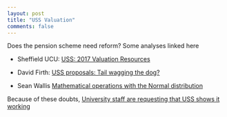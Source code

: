 ```yaml
---
layout: post
title: "USS Valuation"
comments: false
---
```


Does the pension scheme need reform? Some analyses linked here

* Sheffield UCU: [USS: 2017 Valuation Resources](http://ucu.group.shef.ac.uk/campaigns/pensions/uss-2017-valuation-resources/) 

* David Firth: [USS proposals: Tail wagging the dog?](https://statgeek.net/2018/03/15/uss-proposals-tail-wagging-the-dog/)

* Sean Wallis [Mathematical operations with the Normal distribution](https://corplingstats.wordpress.com/2018/03/04/maths-operations-with-normal/)


Because of these doubts, [University staff are requesting that USS shows it working](https://you.38degrees.org.uk/petitions/uss-must-show-its-workings)